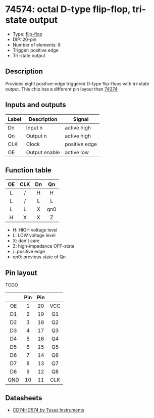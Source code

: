# 74574: octal D-type flip-flop, tri-state output

- Type: [flip-flop](flip_flops.md)
- DIP: 20-pin
- Number of elements: 8
- Trigger: positive edge
- Tri-state output

## Description

Provides eight positive-edge triggered D-type flip-flops with tri-state output. This chip has a different pin layout than [74374](74374.md)

## Inputs and outputs

| Label | Description   | Signal        |
| ----- | ------------- | ------------- |
| Dn    | Input n       | active high   |
| Qn    | Output n      | active high   |
| CLK   | Clock         | positive edge |
| OE    | Output enable | active low    |

## Function table

| OE  | CLK | Dn  | Qn  |
|:---:|:---:|:---:|:---:|
|  L  |  /  |  H  |  H  |
|  L  |  /  |  L  |  L  |
|  L  |  L  |  X  | qn0 |
|  H  |  X  |  X  |  Z  |

- H: HIGH voltage level
- L: LOW voltage level
- X: don't care
- Z: high-impedance OFF-state
- /: positive edge
- qn0: previous state of Qn

## Pin layout

TODO

|     | Pin | Pin |     |
|:---:|:---:|:---:|:---:|
| OE  |   1 |  20 | VCC |
| D1  |   2 |  19 | Q1  |
| D2  |   3 |  18 | Q2  |
| D3  |   4 |  17 | Q3  |
| D4  |   5 |  16 | Q4  |
| D5  |   6 |  15 | Q5  |
| D6  |   7 |  14 | Q6  |
| D7  |   8 |  13 | Q7  |
| D8  |   9 |  12 | Q8  |
| GND |  10 |  11 | CLK |

## Datasheets

- [CD74HC574 by Texas Instruments](http://www.ti.com/lit/gpn/cd74hc574)
